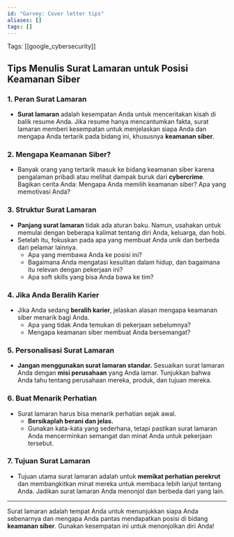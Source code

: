 ```yaml
---
id: "Garvey: Cover letter tips"
aliases: []
tags: []
---
```


Tags: [[google_cybersecurity]]

## Tips Menulis Surat Lamaran untuk Posisi Keamanan Siber

### 1. **Peran Surat Lamaran**

- **Surat lamaran** adalah kesempatan Anda untuk menceritakan kisah di balik resume Anda. Jika resume hanya mencantumkan fakta, surat lamaran memberi kesempatan untuk menjelaskan siapa Anda dan mengapa Anda tertarik pada bidang ini, khususnya **keamanan siber**.

### 2. **Mengapa Keamanan Siber?**

- Banyak orang yang tertarik masuk ke bidang keamanan siber karena pengalaman pribadi atau melihat dampak buruk dari **cybercrime**. Bagikan cerita Anda: Mengapa Anda memilih keamanan siber? Apa yang memotivasi Anda?

### 3. **Struktur Surat Lamaran**

- **Panjang surat lamaran** tidak ada aturan baku. Namun, usahakan untuk memulai dengan beberapa kalimat tentang diri Anda, keluarga, dan hobi.
- Setelah itu, fokuskan pada apa yang membuat Anda unik dan berbeda dari pelamar lainnya.
  - Apa yang membawa Anda ke posisi ini?
  - Bagaimana Anda mengatasi kesulitan dalam hidup, dan bagaimana itu relevan dengan pekerjaan ini?
  - Apa soft skills yang bisa Anda bawa ke tim?

### 4. **Jika Anda Beralih Karier**

- Jika Anda sedang **beralih karier**, jelaskan alasan mengapa keamanan siber menarik bagi Anda.
  - Apa yang tidak Anda temukan di pekerjaan sebelumnya?
  - Mengapa keamanan siber membuat Anda bersemangat?

### 5. **Personalisasi Surat Lamaran**

- **Jangan menggunakan surat lamaran standar.** Sesuaikan surat lamaran Anda dengan **misi perusahaan** yang Anda lamar. Tunjukkan bahwa Anda tahu tentang perusahaan mereka, produk, dan tujuan mereka.

### 6. **Buat Menarik Perhatian**

- Surat lamaran harus bisa menarik perhatian sejak awal.
  - **Bersikaplah berani dan jelas.**
  - Gunakan kata-kata yang sederhana, tetapi pastikan surat lamaran Anda mencerminkan semangat dan minat Anda untuk pekerjaan tersebut.

### 7. **Tujuan Surat Lamaran**

- Tujuan utama surat lamaran adalah untuk **memikat perhatian perekrut** dan membangkitkan minat mereka untuk membaca lebih lanjut tentang Anda. Jadikan surat lamaran Anda menonjol dan berbeda dari yang lain.

---

Surat lamaran adalah tempat Anda untuk menunjukkan siapa Anda sebenarnya dan mengapa Anda pantas mendapatkan posisi di bidang **keamanan siber**. Gunakan kesempatan ini untuk menonjolkan diri Anda!
